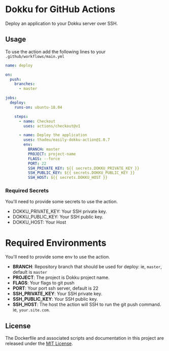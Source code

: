 # Dokku for GitHub Actions

Deploy an application to your Dokku server over SSH.

## Usage

To use the action add the following lines to your `.github/workflows/main.yml`

```yaml
name: deploy

on:
  push:
    branches:
      - master

jobs:
  deploy:
    runs-on: ubuntu-18.04

    steps:
      - name: Checkout
        uses: actions/checkout@v1

      - name: Deploy the application
        uses: thadeu/easily-dokku-action@1.0.7
        env:
          BRANCH: master
          PROJECT: project-name
          FLAGS: --force
          PORT: 22
          SSH_PRIVATE_KEY: ${{ secrets.DOKKU_PRIVATE_KEY }}
          SSH_PUBLIC_KEY: ${{ secrets.DOKKU_PUBLIC_KEY }}
          SSH_HOST: ${{ secrets.DOKKU_HOST }}
```

### Required Secrets

You'll need to provide some secrets to use the action.

- DOKKU_PRIVATE_KEY: Your SSH private key.
- DOKKU_PUBLIC_KEY: Your SSH public key.
- DOKKU_HOST: Your Host

# Required Environments

You'll need to provide some env to use the action.

- **BRANCH**: Repository branch that should be used for deploy: ie, `master`, default is `master`
- **PROJECT**: The project is Dokku project name.
- **FLAGS**: Your flags to git push
- **PORT**: Your port ssh server, default is 22
- **SSH_PRIVATE_KEY**: Your SSH private key.
- **SSH_PUBLIC_KEY**: Your SSH public key.
- **SSH_HOST**: The host the action will SSH to run the git push command. ie, `your.site.com`.

## License

The Dockerfile and associated scripts and documentation in this project are released under the [MIT License](LICENSE).
